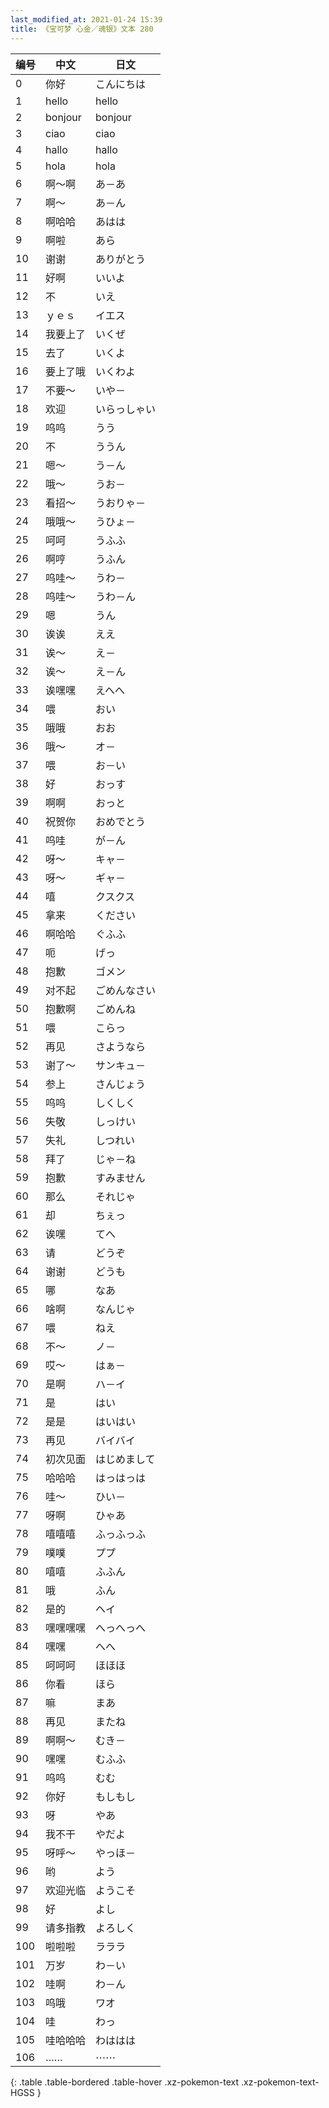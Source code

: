 ```yaml
---
last_modified_at: 2021-01-24 15:39
title: 《宝可梦 心金／魂银》文本 280
---
```

| 编号 | 中文 | 日文 |
| ---- | ---- | ---- |
| 0 | 你好 | こんにちは |
| 1 | hello | hello |
| 2 | bonjour | bonjour |
| 3 | ciao | ciao |
| 4 | hallo | hallo |
| 5 | hola | hola |
| 6 | 啊～啊 | あ－あ |
| 7 | 啊～ | あ－ん |
| 8 | 啊哈哈 | あはは |
| 9 | 啊啦 | あら |
| 10 | 谢谢 | ありがとう |
| 11 | 好啊 | いいよ |
| 12 | 不 | いえ |
| 13 | ｙｅｓ | イエス |
| 14 | 我要上了 | いくぜ |
| 15 | 去了 | いくよ |
| 16 | 要上了哦 | いくわよ |
| 17 | 不要～ | いや－ |
| 18 | 欢迎 | いらっしゃい |
| 19 | 呜呜 | うう |
| 20 | 不 | ううん |
| 21 | 嗯～ | う－ん |
| 22 | 哦～ | うお－ |
| 23 | 看招～ | うおりゃ－ |
| 24 | 哦哦～ | うひょ－ |
| 25 | 呵呵 | うふふ |
| 26 | 啊哼 | うふん |
| 27 | 呜哇～ | うわ－ |
| 28 | 呜哇～ | うわ－ん |
| 29 | 嗯 | うん |
| 30 | 诶诶 | ええ |
| 31 | 诶～ | え－ |
| 32 | 诶～ | え－ん |
| 33 | 诶嘿嘿 | えへへ |
| 34 | 喂 | おい |
| 35 | 哦哦 | おお |
| 36 | 哦～ | オ－ |
| 37 | 喂 | お－い |
| 38 | 好 | おっす |
| 39 | 啊啊 | おっと |
| 40 | 祝贺你 | おめでとう |
| 41 | 呜哇 | が－ん |
| 42 | 呀～ | キャ－ |
| 43 | 呀～ | ギャ－ |
| 44 | 嘻 | クスクス |
| 45 | 拿来 | ください |
| 46 | 啊哈哈 | ぐふふ |
| 47 | 呃 | げっ |
| 48 | 抱歉 | ゴメン |
| 49 | 对不起 | ごめんなさい |
| 50 | 抱歉啊 | ごめんね |
| 51 | 喂 | こらっ |
| 52 | 再见 | さようなら |
| 53 | 谢了～ | サンキュ－ |
| 54 | 参上 | さんじょう |
| 55 | 呜呜 | しくしく |
| 56 | 失敬 | しっけい |
| 57 | 失礼 | しつれい |
| 58 | 拜了 | じゃ－ね |
| 59 | 抱歉 | すみません |
| 60 | 那么 | それじゃ |
| 61 | 却 | ちぇっ |
| 62 | 诶嘿 | てへ |
| 63 | 请 | どうぞ |
| 64 | 谢谢 | どうも |
| 65 | 哪 | なあ |
| 66 | 啥啊 | なんじゃ |
| 67 | 喂 | ねえ |
| 68 | 不～ | ノ－ |
| 69 | 哎～ | はぁ－ |
| 70 | 是啊 | ハ－イ |
| 71 | 是 | はい |
| 72 | 是是 | はいはい |
| 73 | 再见 | バイバイ |
| 74 | 初次见面 | はじめまして |
| 75 | 哈哈哈 | はっはっは |
| 76 | 哇～ | ひい－ |
| 77 | 呀啊 | ひゃあ |
| 78 | 嘻嘻嘻 | ふっふっふ |
| 79 | 噗噗 | ププ |
| 80 | 嘻嘻 | ふふん |
| 81 | 哦 | ふん |
| 82 | 是的 | ヘイ |
| 83 | 嘿嘿嘿嘿 | へっへっへ |
| 84 | 嘿嘿 | へへ |
| 85 | 呵呵呵 | ほほほ |
| 86 | 你看 | ほら |
| 87 | 嘛 | まあ |
| 88 | 再见 | またね |
| 89 | 啊啊～ | むき－ |
| 90 | 嘿嘿 | むふふ |
| 91 | 呜呜 | むむ |
| 92 | 你好 | もしもし |
| 93 | 呀 | やあ |
| 94 | 我不干 | やだよ |
| 95 | 呀呼～ | やっほ－ |
| 96 | 哟 | よう |
| 97 | 欢迎光临 | ようこそ |
| 98 | 好 | よし |
| 99 | 请多指教 | よろしく |
| 100 | 啦啦啦 | ラララ |
| 101 | 万岁 | わ－い |
| 102 | 哇啊 | わ－ん |
| 103 | 呜哦 | ワオ |
| 104 | 哇 | わっ |
| 105 | 哇哈哈哈 | わははは |
| 106 | …… | ⋯⋯ |
{: .table .table-bordered .table-hover .xz-pokemon-text .xz-pokemon-text-HGSS }